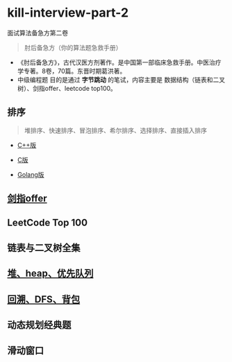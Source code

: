 # kill-interview-part-2

面试算法备急方第二卷

> 肘后备急方（你的算法题急救手册）

* 《肘后备急方》，古代汉医方剂著作。是中国第一部临床急救手册。中医治疗学专著。8卷，70篇。东晋时期葛洪著。
* 中级编程题 目的是通过 **字节跳动** 的笔试，内容主要是 数据结构（链表和二叉树）、剑指offer、leetcode top100。

## 排序

>  堆排序、快速排序、冒泡排序、希尔排序、选择排序、直接插入排序

* [C++版](https://github.com/zhuyaguang/kill-interview-part-2/blob/master/%E6%8E%92%E5%BA%8F/%E6%8E%92%E5%BA%8F%E5%A4%A7%E6%80%BB%E7%BB%93(C%2B%2B%E7%89%88).md)

* [C版](https://github.com/zhuyaguang/kill-interview-part-2/blob/master/%E6%8E%92%E5%BA%8F/%E6%8E%92%E5%BA%8F%E5%A4%A7%E6%80%BB%E7%BB%93(C%E8%AF%AD%E8%A8%80%E7%89%88).md)

* [Golang版](https://github.com/zhuyaguang/kill-interview-part-2/blob/master/%E6%8E%92%E5%BA%8F/%E6%8E%92%E5%BA%8F%E5%A4%A7%E6%80%BB%E7%BB%93(Golang%E7%89%88).md)

## [剑指offer](https://github.com/zhuyaguang/kill-interview-part-2/blob/master/%E5%89%91%E6%8C%87offer/%E5%89%91%E6%8C%87offer%E6%B1%87%E6%80%BB.md)

## LeetCode Top 100

## 链表与二叉树全集

## [堆、heap、优先队列](https://github.com/zhuyaguang/kill-interview-part-2/blob/master/Heap%E3%80%81%E5%A0%86%E3%80%81%E4%BC%98%E5%85%88%E9%98%9F%E5%88%97.md) 

## [回溯、DFS、背包](https://github.com/zhuyaguang/kill-interview-part-2/blob/master/%E5%9B%9E%E6%BA%AF%E4%B8%8E%E8%83%8C%E5%8C%85.md)

## 动态规划经典题

## 滑动窗口

